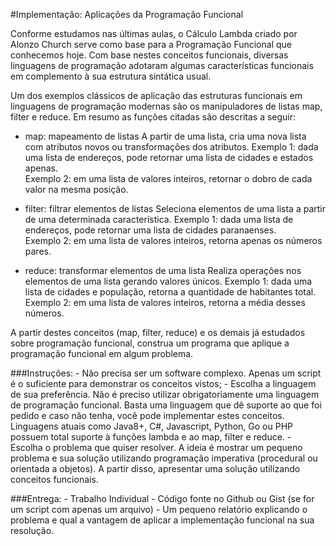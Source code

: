 #Implementação: Aplicações da Programação Funcional

Conforme estudamos nas últimas aulas, o Cálculo Lambda criado por Alonzo Church serve como base para a Programação Funcional que conhecemos hoje. Com base nestes conceitos funcionais, diversas linguagens de programação adotaram algumas características funcionais em complemento à sua estrutura sintática usual.

Um dos exemplos clássicos de aplicação das estruturas funcionais em linguagens de programação modernas são os manipuladores de listas map, filter e reduce. Em resumo as funções citadas são descritas a seguir:

- map: mapeamento de listas
    A partir de uma lista, cria uma nova lista com atributos novos ou transformações dos atributos.
    Exemplo 1: dada uma lista de endereços, pode retornar uma lista de cidades e estados apenas.  
    Exemplo 2: em uma lista de valores inteiros, retornar o dobro de cada valor na mesma posição.

- filter: filtrar elementos de listas
	Seleciona elementos de uma lista a partir de uma determinada característica.
	Exemplo 1: dada uma lista de endereços, pode retornar uma lista de cidades paranaenses.  
    Exemplo 2: em uma lista de valores inteiros, retorna apenas os números pares.

- reduce: transformar elementos de uma lista
	Realiza operações nos elementos de uma lista gerando valores únicos.
	Exemplo 1: dada uma lista de cidades e população, retorna a quantidade de habitantes total.  
    Exemplo 2: em uma lista de valores inteiros, retorna a média desses números.

A partir destes conceitos (map, filter, reduce) e os demais já estudados sobre programação funcional, construa um programa que aplique a programação funcional em algum problema.

###Instruções:
    - Não precisa ser um software complexo. Apenas um script é o suficiente para demonstrar os conceitos vistos;
    - Escolha a linguagem de sua preferência. Não é preciso utilizar obrigatoriamente uma linguagem de programação funcional. Basta uma linguagem que dê suporte ao que foi pedido e caso não tenha, você pode implementar estes conceitos. Linguagens atuais como Java8+, C#, Javascript, Python, Go ou PHP possuem total suporte à funções lambda e ao map, filter e reduce.
    - Escolha o problema que quiser resolver. A ideia é mostrar um pequeno problema e sua solução utilizando programação imperativa (procedural ou orientada a objetos). A partir disso, apresentar uma solução utilizando conceitos funcionais.

###Entrega:
    - Trabalho Individual
    - Código fonte no Github ou Gist (se for um script com apenas um arquivo)
    - Um pequeno relatório explicando o problema e qual a vantagem de aplicar a implementação funcional na sua resolução.
